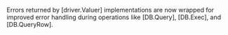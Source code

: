 Errors returned by [driver.Valuer] implementations are now wrapped for
improved error handling during operations like [DB.Query], [DB.Exec],
and [DB.QueryRow].
